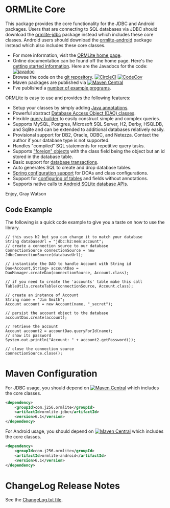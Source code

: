 ORMLite Core
============

This package provides the core functionality for the JDBC and Android packages.  Users that are connecting to SQL
databases via JDBC should download the [ormlite-jdbc](https://github.com/j256/ormlite-jdbc) package instead which
includes these core classes. Android users should download the
[ormlite-android](https://github.com/j256/ormlite-android) package instead which also includes these core classes.

* For more information, visit the [ORMLite home page](http://ormlite.com/).	
* Online documentation can be found off the home page.  Here's the [getting started information](http://ormlite.com/docs/getting-started).
Here are the Javadocs for the code: [![javadoc](https://javadoc.io/badge2/com.j256.ormlite/ormlite-core/javadoc.svg)](https://javadoc.io/doc/com.j256.ormlite/ormlite-core)
* Browse the code on the [git repository](https://github.com/j256/ormlite-core).  [![CircleCI](https://circleci.com/gh/j256/ormlite-core.svg?style=svg)](https://circleci.com/gh/j256/ormlite-core) [![CodeCov](https://img.shields.io/codecov/c/github/j256/ormlite-core.svg)](https://codecov.io/github/j256/ormlite-core/)
* Maven packages are published via [![Maven Central](https://maven-badges.herokuapp.com/maven-central/com.j256.ormlite/ormlite-core/badge.svg?style=flat-square)](https://maven-badges.herokuapp.com/maven-central/com.j256.ormlite/ormlite-core/)
* I've published a [number of example programs](http://ormlite.com/docs/examples).

ORMLite is easy to use and provides the following features:

* Setup your classes by simply adding [Java annotations](http://ormlite.com/docs/annotations).
* Powerful abstract [Database Access Object (DAO) classes](http://ormlite.com/docs/dao-setup).
* Flexible [query builder](http://ormlite.com/docs/query-builder) to easily construct simple and complex queries.
* Supports MySQL, Postgres, Microsoft SQL Server, H2, Derby, HSQLDB, and Sqlite and can be extended to additional databases relatively easily.
* Provisional support for DB2, Oracle, ODBC, and Netezza. Contact the author if your database type is not supported.
* Handles "compiled" SQL statements for repetitive query tasks.
* Supports ["foreign" objects](http://ormlite.com/docs/foreign-object) with the class field being the object but an id stored in the database table.
* Basic support for [database transactions](http://ormlite.com/docs/transactions).
* Auto generates SQL to create and drop database tables.
* [Spring configuration support](http://ormlite.com/docs/spring) for DOAs and class configurations.
* Support for [configuring of tables](http://ormlite.com/docs/table-config) and fields without annotations.
* Supports native calls to [Android SQLite database APIs](http://ormlite.com/docs/android).

Enjoy, Gray Watson

## Code Example

The following is a quick code example to give you a taste on how to use the library.

    // this uses h2 but you can change it to match your database
    String databaseUrl = "jdbc:h2:mem:account";
    // create a connection source to our database
    ConnectionSource connectionSource = new JdbcConnectionSource(databaseUrl);
    
    // instantiate the DAO to handle Account with String id
    Dao<Account,String> accountDao = DaoManager.createDao(connectionSource, Account.class);
    
    // if you need to create the 'accounts' table make this call
    TableUtils.createTable(connectionSource, Account.class);
    
    // create an instance of Account
    String name = "Jim Smith";
    Account account = new Account(name, "_secret");
    
    // persist the account object to the database
    accountDao.create(account);
    
    // retrieve the account
    Account account2 = accountDao.queryForId(name);
    // show its password
    System.out.println("Account: " + account2.getPassword());
    
    // close the connection source
    connectionSource.close();

# Maven Configuration

For JDBC usage, you should depend on [![Maven Central](https://maven-badges.herokuapp.com/maven-central/com.j256.ormlite/ormlite-jdbc/badge.svg?style=flat-square)](https://maven-badges.herokuapp.com/maven-central/com.j256.ormlite/ormlite-jdbc/) which includes the core classes.

``` xml
<dependency>
	<groupId>com.j256.ormlite</groupId>
	<artifactId>ormlite-jdbc</artifactId>
	<version>6.1</version>
</dependency>
```

For Android usage, you should depend on [![Maven Central](https://maven-badges.herokuapp.com/maven-central/com.j256.ormlite/ormlite-android/badge.svg?style=flat-square)](https://maven-badges.herokuapp.com/maven-central/com.j256.ormlite/ormlite-android/) which includes the core classes.

``` xml
<dependency>
	<groupId>com.j256.ormlite</groupId>
	<artifactId>ormlite-android</artifactId>
	<version>6.1</version>
</dependency>
```

# ChangeLog Release Notes

See the [ChangeLog.txt file](src/main/javadoc/doc-files/changelog.txt).
